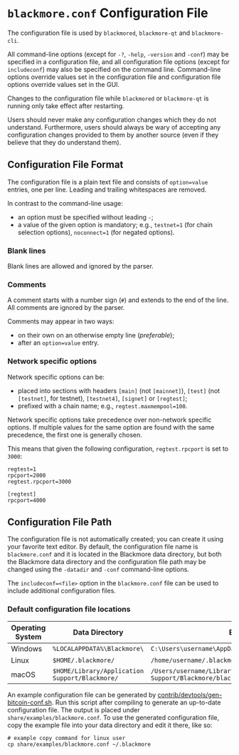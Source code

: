 # `blackmore.conf` Configuration File

The configuration file is used by `blackmored`, `blackmore-qt` and `blackmore-cli`.

All command-line options (except for `-?`, `-help`, `-version` and `-conf`) may be specified in a configuration file, and all configuration file options (except for `includeconf`) may also be specified on the command line. Command-line options override values set in the configuration file and configuration file options override values set in the GUI.

Changes to the configuration file while `blackmored` or `blackmore-qt` is running only take effect after restarting.

Users should never make any configuration changes which they do not understand. Furthermore, users should always be wary of accepting any configuration changes provided to them by another source (even if they believe that they do understand them).

## Configuration File Format

The configuration file is a plain text file and consists of `option=value` entries, one per line. Leading and trailing whitespaces are removed.

In contrast to the command-line usage:
- an option must be specified without leading `-`;
- a value of the given option is mandatory; e.g., `testnet=1` (for chain selection options), `noconnect=1` (for negated options).

### Blank lines

Blank lines are allowed and ignored by the parser.

### Comments

A comment starts with a number sign (`#`) and extends to the end of the line. All comments are ignored by the parser.

Comments may appear in two ways:
- on their own on an otherwise empty line (_preferable_);
- after an `option=value` entry.

### Network specific options

Network specific options can be:
- placed into sections with headers `[main]` (not `[mainnet]`), `[test]` (not `[testnet]`, for testnet), `[testnet4]`, `[signet]` or `[regtest]`;
- prefixed with a chain name; e.g., `regtest.maxmempool=100`.

Network specific options take precedence over non-network specific options.
If multiple values for the same option are found with the same precedence, the
first one is generally chosen.

This means that given the following configuration, `regtest.rpcport` is set to `3000`:

```
regtest=1
rpcport=2000
regtest.rpcport=3000

[regtest]
rpcport=4000
```

## Configuration File Path

The configuration file is not automatically created; you can create it using your favorite text editor. By default, the configuration file name is `blackmore.conf` and it is located in the Blackmore data directory, but both the Blackmore data directory and the configuration file path may be changed using the `-datadir` and `-conf` command-line options.

The `includeconf=<file>` option in the `blackmore.conf` file can be used to include additional configuration files.

### Default configuration file locations

Operating System | Data Directory | Example Path
-- | -- | --
Windows | `%LOCALAPPDATA%\Blackmore\` | `C:\Users\username\AppData\Local\Blackmore\blackmore.conf`
Linux | `$HOME/.blackmore/` | `/home/username/.blackmore/blackmore.conf`
macOS | `$HOME/Library/Application Support/Blackmore/` | `/Users/username/Library/Application Support/Blackmore/blackmore.conf`

An example configuration file can be generated by [contrib/devtools/gen-bitcoin-conf.sh](../contrib/devtools/gen-bitcoin-conf.sh).
Run this script after compiling to generate an up-to-date configuration file.
The output is placed under `share/examples/blackmore.conf`.
To use the generated configuration file, copy the example file into your data directory and edit it there, like so:

```
# example copy command for linux user
cp share/examples/blackmore.conf ~/.blackmore
```

